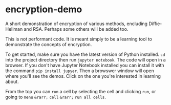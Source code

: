 # encryption-demo

A short demonstration of encryption of various methods, encluding Diffie-Hellman and RSA. Perhaps some others will be added too. 

This is not performant code. It is meant simply to be a learning tool to demonstrate the concepts of encryption.

To get started, make sure you have the latest version of Python installed. `cd` into the project directory then run `jupyter notebook`. The code will open in a browser. If you don't have Jupyter Notebook installed you can install it with the command `pip install jupyer`. Then a browswer window will open where you'll see the demos. Click on the one you're interested in learning about.

From the top you can `run` a cell by selecting the cell and clicking `run`, or going to `menu` `&rarr;` `cell` `&rarr;` `run all cells`.
